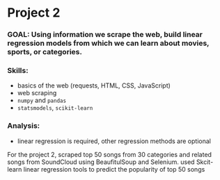 # Project 2 

### GOAL: Using information we scrape the web, build linear regression models from which we can learn about movies, sports, or categories.

### Skills:

 * basics of the web (requests, HTML, CSS, JavaScript)
 * web scraping
 * `numpy` and `pandas`
 * `statsmodels`, `scikit-learn`


### Analysis:

 * linear regression is required, other regression methods are optional

For the project 2, scraped top 50 songs from 30 categories and related songs from SoundCloud using BeaufitulSoup and Selenium. used Skcit-learn linear regression tools to predict the popularity of top 50 songs  
